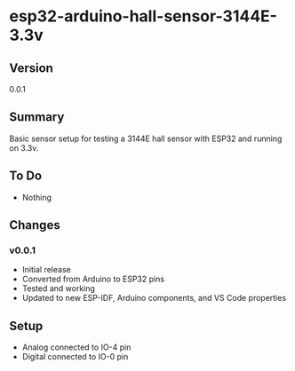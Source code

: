 # esp32-arduino-hall-sensor-3144E-3.3v

## Version
0.0.1

## Summary
Basic sensor setup for testing a 3144E hall sensor with ESP32 and running on 3.3v.

## To Do
 * Nothing

## Changes
### v0.0.1
 * Initial release
 * Converted from Arduino to ESP32 pins
 * Tested and working
 * Updated to new ESP-IDF, Arduino components, and VS Code properties

## Setup
 * Analog connected to IO-4 pin
 * Digital connected to IO-0 pin